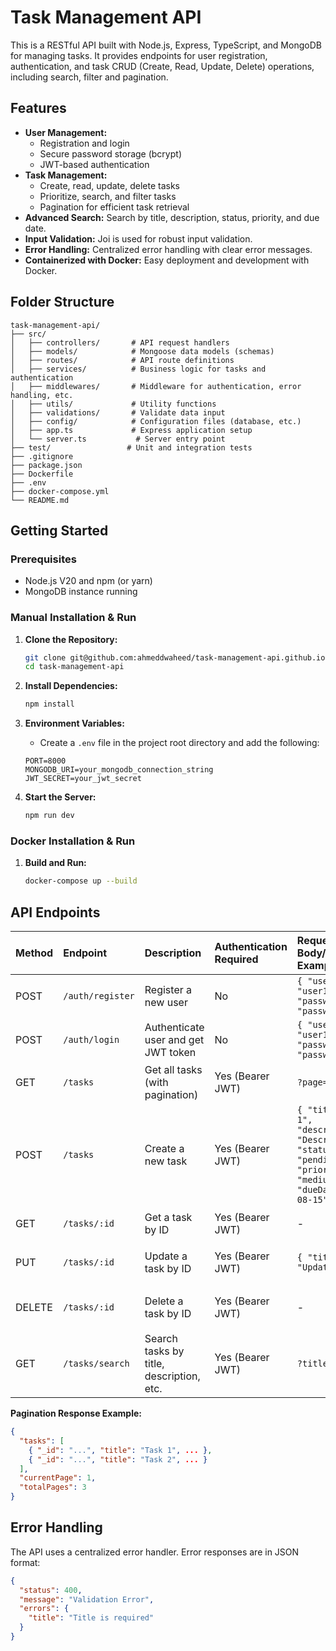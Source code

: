 # Task Management API

This is a RESTful API built with Node.js, Express, TypeScript, and MongoDB for managing tasks. It provides endpoints for user registration, authentication, and task CRUD (Create, Read, Update, Delete) operations, including search, filter and pagination.

## Features

- **User Management:**
  - Registration and login
  - Secure password storage (bcrypt)
  - JWT-based authentication
- **Task Management:**
  - Create, read, update, delete tasks
  - Prioritize, search, and filter tasks
  - Pagination for efficient task retrieval
- **Advanced Search:** Search by title, description, status, priority, and due date.
- **Input Validation:** Joi is used for robust input validation.
- **Error Handling:** Centralized error handling with clear error messages.
- **Containerized with Docker:** Easy deployment and development with Docker.


## Folder Structure

```
task-management-api/
├── src/
│   ├── controllers/       # API request handlers
│   ├── models/            # Mongoose data models (schemas)
│   ├── routes/            # API route definitions
│   ├── services/          # Business logic for tasks and authentication
│   ├── middlewares/       # Middleware for authentication, error handling, etc.
│   ├── utils/             # Utility functions
│   ├── validations/       # Validate data input
│   ├── config/            # Configuration files (database, etc.)
│   ├── app.ts             # Express application setup
│   └── server.ts           # Server entry point
├── test/                 # Unit and integration tests
├── .gitignore
├── package.json
├── Dockerfile
├── .env
├── docker-compose.yml
└── README.md
```

## Getting Started

### Prerequisites

- Node.js V20 and npm (or yarn)
- MongoDB instance running

### Manual Installation & Run

1. **Clone the Repository:**
   ```bash
   git clone git@github.com:ahmeddwaheed/task-management-api.github.io.git
   cd task-management-api
   ```

2. **Install Dependencies:**
   ```bash
   npm install 
   ```
3. **Environment Variables:**
   - Create a `.env` file in the project root directory and add the following:
   ```
   PORT=8000
   MONGODB_URI=your_mongodb_connection_string
   JWT_SECRET=your_jwt_secret
   ```

4. **Start the Server:**
   ```bash
   npm run dev   
   ```

### Docker Installation & Run
1. **Build and Run:**
   ```bash
   docker-compose up --build
   ```
## API Endpoints

| Method | Endpoint       | Description                         | Authentication Required  | Request Body/Params Example    | Response Example             |
| :----- | :------------- | :---------------------------------- | :--------------------- | :---------------------------- | :------------------------- |
| POST   | `/auth/register` | Register a new user                 | No                      | `{ "username": "user123", "password": "password123" }` | `{ "user": { "_id": "...", "username": "user123" } }` |
| POST   | `/auth/login`    | Authenticate user and get JWT token | No                      | `{ "username": "user123", "password": "password123" }` | `{ "token": "eyJhbGciOi..." }` |
| GET    | `/tasks`        | Get all tasks (with pagination)      | Yes (Bearer JWT)               | `?page=1&limit=10`            | See Pagination Response     |
| POST   | `/tasks`        | Create a new task                   | Yes (Bearer JWT)               | `{ "title": "Task 1", "description": "Description...", "status": "pending", "priority": "medium", "dueDate": "2024-08-15" }` | `{ "_id": "...", "title": "Task 1", ... }` |
| GET    | `/tasks/:id`    | Get a task by ID                    | Yes (Bearer JWT)               | -                            | `{ "_id": "...", "title": "Task 1", ... }` |
| PUT    | `/tasks/:id`    | Update a task by ID                | Yes (Bearer JWT)               | `{ "title": "Updated Task" }` | `{ "_id": "...", "title": "Updated Task", ... }` |
| DELETE | `/tasks/:id`    | Delete a task by ID                | Yes (Bearer JWT)               | -                            | `{ "_id": "...", "title": "Task 1", ... }` (deleted task) |
| GET    | `/tasks/search` | Search tasks by title, description, etc. | Yes (Bearer JWT)       | `?title=meeting`             | `[{ "_id": "...", "title": "Team meeting", ... }]` |


**Pagination Response Example:**

```json
{
  "tasks": [
    { "_id": "...", "title": "Task 1", ... },
    { "_id": "...", "title": "Task 2", ... }
  ],
  "currentPage": 1,
  "totalPages": 3
}
```


## Error Handling

The API uses a centralized error handler. Error responses are in JSON format:

```json
{
  "status": 400,
  "message": "Validation Error",
  "errors": {
    "title": "Title is required"
  }
}
```
